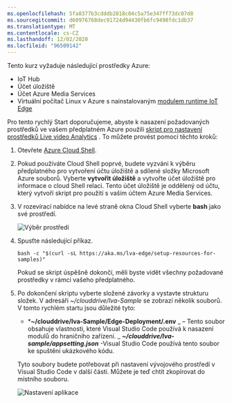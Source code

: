 ```yaml
---
ms.openlocfilehash: 5fa8377b3cdddb2818c04c5a75e347ff73dc07d8
ms.sourcegitcommit: d60976768dec91724d94430fb6fc9498fdc1db37
ms.translationtype: MT
ms.contentlocale: cs-CZ
ms.lasthandoff: 12/02/2020
ms.locfileid: "96509142"
---
```

Tento kurz vyžaduje následující prostředky Azure:

* IoT Hub
* Účet úložiště
* Účet Azure Media Services
* Virtuální počítač Linux v Azure s nainstalovaným [modulem runtime IoT Edge](../../../../../iot-edge/how-to-install-iot-edge.md)

Pro tento rychlý Start doporučujeme, abyste k nasazení požadovaných prostředků ve vašem předplatném Azure použili [skript pro nastavení prostředků Live video Analytics](https://github.com/Azure/live-video-analytics/tree/master/edge/setup) . To můžete provést pomocí těchto kroků:

1. Otevřete [Azure Cloud Shell](https://shell.azure.com).
1. Pokud používáte Cloud Shell poprvé, budete vyzváni k výběru předplatného pro vytvoření účtu úložiště a sdílené složky Microsoft Azure souborů. Vyberte **vytvořit úložiště** a vytvořte účet úložiště pro informace o cloud Shell relaci. Tento účet úložiště je oddělený od účtu, který vytvoří skript pro použití s vaším účtem Azure Media Services.
1. V rozevírací nabídce na levé straně okna Cloud Shell vyberte **bash** jako své prostředí.

    ![Výběr prostředí](../../../media/quickstarts/env-selector.png)
1. Spusťte následující příkaz.

    ```
    bash -c "$(curl -sL https://aka.ms/lva-edge/setup-resources-for-samples)"
    ```
    
    Pokud se skript úspěšně dokončí, měli byste vidět všechny požadované prostředky v rámci vašeho předplatného.
1. Po dokončení skriptu vyberte složené závorky a vystavte strukturu složek. V adresáři *~/clouddrive/lva-Sample* se zobrazí několik souborů. V tomto rychlém startu jsou důležité tyto:

     * ***~/clouddrive/lva-Sample/Edge-Deployment/.env** _ – Tento soubor obsahuje vlastnosti, které Visual Studio Code používá k nasazení modulů do hraničního zařízení.
     _ ***~/clouddrive/lva-sample/appsetting.json*** -Visual Studio Code používá tento soubor ke spuštění ukázkového kódu.
     
    Tyto soubory budete potřebovat při nastavení vývojového prostředí v Visual Studio Code v další části. Můžete je teď chtít zkopírovat do místního souboru.
    
    ![Nastavení aplikace](../../../media/quickstarts/clouddrive.png)
